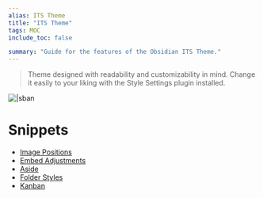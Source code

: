 ```yaml
---
alias: ITS Theme
title: "ITS Theme"
tags: MOC
include_toc: false

summary: "Guide for the features of the Obsidian ITS Theme."
---
```


> Theme designed with readability and customizability in mind. Change it easily to your liking with the Style Settings plugin installed.

![|sban](https://raw.githubusercontent.com/SlRvb/Obsidian--ITS-Theme/main/ITS.png)


# Snippets
- [Image Positions](ITST--Image-Positions.md)
- [Embed Adjustments](ITST--Embed-Adjustments.md)
- [Aside](3_Nebula/ITS-Theme/ITST_Aside.md)
- [Folder Styles]()
- [Kanban](3_Nebula/ITS-Theme/ITST_Kanban.md)